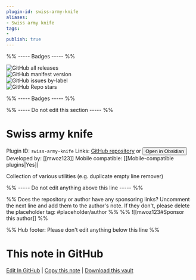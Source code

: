 ```yaml
---
plugin-id: swiss-army-knife
aliases:
- Swiss army knife
tags: 
- 
publish: true
---
```


%% ----- Badges ----- %%

![GitHub all releases](https://img.shields.io/github/downloads/mwoz123/swiss-army-knife-obsidian/total?color=573E7A&logo=github&style=for-the-badge)   
![GitHub manifest version](https://img.shields.io/github/manifest-json/v/mwoz123/swiss-army-knife-obsidian?color=573E7A&logo=github&style=for-the-badge)   
![GitHub issues by-label](https://img.shields.io/github/issues/mwoz123/swiss-army-knife-obsidian/help%20wanted?color=573E7A&logo=github&style=for-the-badge)   
![GitHub Repo stars](https://img.shields.io/github/stars/mwoz123/swiss-army-knife-obsidian?color=573E7A&logo=github&style=for-the-badge)

%% ----- Badges ----- %%

%% ----- Do not edit this section ----- %%

# Swiss army knife

Plugin ID: `swiss-army-knife`
Links: [GitHub repository](https://github.com/mwoz123/swiss-army-knife-obsidian) or [<button id=HH>Open in Obsidian</button>](obsidian://show-plugin?id=swiss-army-knife)
Developed by: [[mwoz123]]
Mobile compatible: [[Mobile-compatible plugins|Yes]]

Collection of various utilities (e.g. duplicate empty line remover)

%% ----- Do not edit anything above this line ----- %% 

%% Does the repository or author have any sponsoring links? Uncomment the next line and add them to the author's note. If they don't, please delete the placeholder tag: #placeholder/author %%
%% ![[mwoz123#Sponsor this author]] %%

%% Hub footer: Please don't edit anything below this line %%

# This note in GitHub

<span class="git-footer">[Edit In GitHub](https://github.dev/obsidian-community/obsidian-hub/blob/main/02%20-%20Community%20Expansions/02.05%20All%20Community%20Expansions/Plugins/swiss-army-knife.md "git-hub-edit-note") | [Copy this note](https://raw.githubusercontent.com/obsidian-community/obsidian-hub/main/02%20-%20Community%20Expansions/02.05%20All%20Community%20Expansions/Plugins/swiss-army-knife.md "git-hub-copy-note") | [Download this vault](https://github.com/obsidian-community/obsidian-hub/archive/refs/heads/main.zip "git-hub-download-vault") </span>
